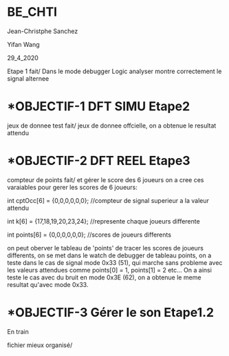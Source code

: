# BE_CHTI

Jean-Christphe Sanchez

Yifan Wang

29_4_2020

Etape 1 fait/ Dans le mode debugger Logic analyser montre correctement le signal alternee 



# *OBJECTIF-1 DFT SIMU    Etape2    
  jeux de donnee test fait/
  jeux de donnee offcielle, on a obtenue le resultat attendu



# *OBJECTIF-2 DFT REEL   Etape3
compteur de points fait/ et gérer le score des 6 joueurs
on a cree ces varaiables pour gerer les scores de 6 joueurs:

int cptOcc[6] = {0,0,0,0,0,0}; //compteur de signal superieur a la valeur attendu

int k[6] = {17,18,19,20,23,24}; //represente chaque joueurs differente

int points[6] = {0,0,0,0,0,0}; //scores de joueurs differents

on peut oberver le tableau de 'points' de tracer les scores de joueurs differents, on se met dans le watch de debugger
de tableau points, on a teste dans le cas de signal mode 0x33 (51), qui marche sans probleme avec les valeurs attendues 
comme  points[0] = 1, points[1] = 2 etc...  On a ainsi teste le cas avec du bruit en mode 0x3E (62), on a obtenue le meme 
resultat qu'avec mode 0x33.




# *OBJECTIF-3 Gérer le son Etape1.2   
En train


fichier mieux organisé/


